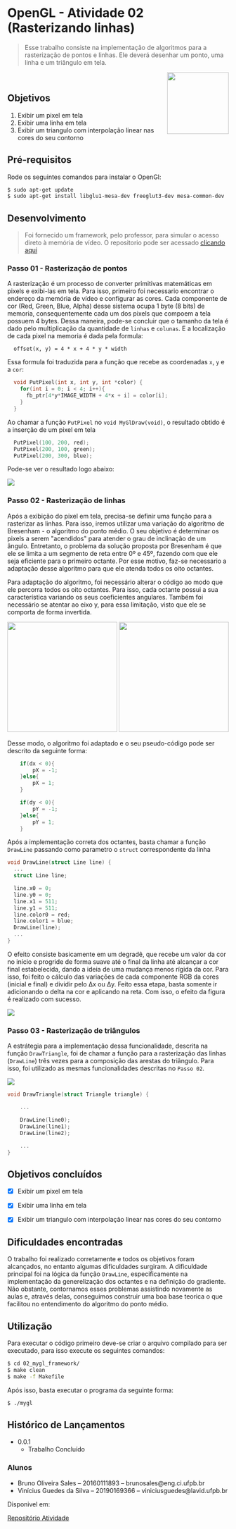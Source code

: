 # OpenGL - Atividade 02 (Rasterizando linhas)

> Esse trabalho consiste na implementação de algoritmos para a rasterização de pontos e linhas. Ele deverá desenhar um ponto, uma linha e um triângulo em tela.


[<img src="https://rawgit.com/eug/awesome-opengl/master/opengl-logo.svg" align="right" width="140">](https://www.opengl.org)
<br>

## Objetivos
<ol>
  <li>Exibir um pixel em tela</li>
  <li>Exibir uma linha em tela</li>
  <li>Exibir um triangulo com interpolação linear nas cores do seu contorno</li>
</ol>

## Pré-requisitos

Rode os seguintes comandos para instalar o OpenGl:

```sh
$ sudo apt-get update
$ sudo apt-get install libglu1-mesa-dev freeglut3-dev mesa-common-dev
```


## Desenvolvimento
> Foi fornecido um framework, pelo professor, para simular o acesso direto à memória de vídeo. O repositorio pode ser acessado [clicando aqui ](https://github.com/capagot/icg/tree/master/02_mygl_framework "Clique aqui para acessar ")


### Passo 01 - Rasterização de pontos

A rasterização é um processo de converter primitivas matemáticas em pixels e exibi-las em tela. Para isso, primeiro foi necessario encontrar o endereço da memória de vídeo e configurar as cores. Cada componente de cor (Red, Green, Blue, Alpha) desse sistema ocupa 1 byte (8 bits) de memoria, consequentemente cada um dos pixels que compoem a tela possuem 4 bytes. Dessa maneira, pode-se concluir que o tamanho da tela é dado pelo multiplicação da quantidade de `linhas` e `colunas`. E a localização de cada pixel na memoria é dada pela formula:

```
  offset(x, y) = 4 * x + 4 * y * width
```

Essa formula foi traduzida para a função que recebe as coordenadas `x`, `y` e a `cor`:


```c
  void PutPixel(int x, int y, int *color) {
    for(int i = 0; i < 4; i++){
      fb_ptr[4*y*IMAGE_WIDTH + 4*x + i] = color[i];
    }
  }
```
Ao chamar a função `PutPixel` no `void MyGlDraw(void)`, o resultado obtido é a inserção de um pixel em tela

```c
  PutPixel(100, 200, red);
  PutPixel(200, 100, green);
  PutPixel(200, 300, blue);
```

Pode-se ver o resultado logo abaixo:

<img src="./assets/01.png">


### Passo 02 - Rasterização de linhas

Após a exibição do pixel em tela, precisa-se definir uma função para a rasterizar as linhas. Para isso, iremos utilizar uma variação do algoritmo de Bresenham - o algoritmo do ponto médio. O seu objetivo é determinar os pixels a serem "acendidos" para atender o grau de inclinação de um ângulo. Entretanto, o problema da solução proposta por Bresenham é que ele se limita a um segmento de reta entre 0º e 45º, fazendo com que ele seja eficiente para o primeiro octante. Por esse motivo, faz-se necessario a adaptação desse algoritmo para que ele atenda todos os oito octantes.

Para adaptação do algoritmo, foi necessário alterar o código ao modo que ele percorra todos os oito octantes. Para isso, cada octante possui a sua característica variando os seus coeficientes angulares. Também foi necessário se atentar ao eixo y, para essa limitação, visto que ele se comporta de forma invertida.

<img src="./assets/bresenham_line.png" height=250>

<img src="./assets/octantes.png" height=250>


Desse modo, o algoritmo foi adaptado e o seu pseudo-código pode ser descrito da seguinte forma:

```c
    if(dx < 0){
        pX = -1;
    }else{
        pX = 1;
    }

    if(dy < 0){
        pY = -1;
    }else{
        pY = 1;
    }
```

Após a implementação correta dos octantes, basta chamar a função `DrawLine` passando como parametro o `struct` correspondente da linha
```c
void DrawLine(struct Line line) {
  ...
  struct Line line;

  line.x0 = 0;
  line.y0 = 0;
  line.x1 = 511;
  line.y1 = 511;
  line.color0 = red;
  line.color1 = blue;
  DrawLine(line);
  ...
}
```


O efeito consiste basicamente em um degradê, que recebe um valor da cor no início e progride de forma suave até o final da linha até alcançar a cor final estabelecida, dando a ideia de uma mudança menos rígida da cor. Para isso, foi feito o cálculo das variações de cada componente RGB da cores (inicial e final) e dividir pelo Δx ou Δy. Feito essa etapa, basta somente ir adicionando o delta na cor e aplicando na reta. Com isso, o efeito da figura é realizado com sucesso.


<img src="./assets/02.png">



### Passo 03 - Rasterização de triângulos
A estrátegia para a implementação dessa funcionalidade, descrita na função `DrawTriangle`, foi de chamar a função para a rasterização das linhas (`DrawLine`) três vezes para a composição das arestas do triângulo. Para isso, foi utilizado as mesmas funcionalidades descritas no `Passo 02`.

<img src="./assets/03.png">

```c
void DrawTriangle(struct Triangle triangle) {

    ...

    DrawLine(line0);
    DrawLine(line1);
    DrawLine(line2);

    ...
}
```


## Objetivos concluídos

- [x] Exibir um pixel em tela
- [x] Exibir uma linha em tela
- [x] Exibir um triangulo com interpolação linear nas cores do seu contorno


## Dificuldades encontradas

O trabalho foi realizado corretamente e todos os objetivos foram alcançados, no entanto algumas dificuldades surgiram. A dificuldade principal foi na lógica da função `DrawLine`, especificamente na implementação da generelização dos octantes e na definição do gradiente. Não obstante, contornamos esses problemas assistindo novamente as aulas e, através delas, conseguimos construir uma boa base teorica o que facilitou no entendimento do algoritmo do ponto médio.

## Utilização

Para executar o código primeiro deve-se criar o arquivo compilado para ser executado, para isso execute os seguintes comandos:

```sh
$ cd 02_mygl_framework/
$ make clean
$ make -f Makefile
```

Após isso, basta executar o programa da seguinte forma:
```sh
$ ./mygl
```

## Histórico de Lançamentos

* 0.0.1
    * Trabalho Concluído


### Alunos
<ul>
    <li>Bruno Oliveira Sales – 20160111893 – brunosales@eng.ci.ufpb.br</li>
    <li>Vinícius Guedes da Silva – 20190169366 – viniciusguedes@lavid.ufpb.br</li>
</ul>

Disponivel em:

[Repositório Atividade](https://github.com/capagot/icg)
